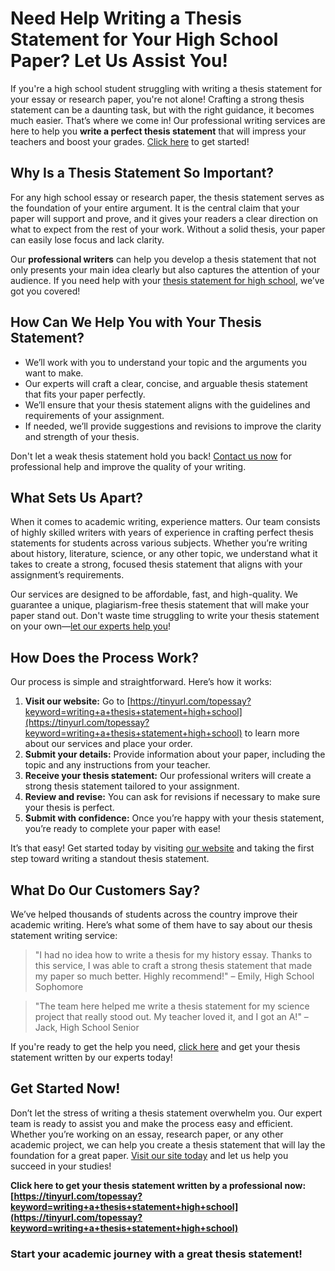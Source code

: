 # Need Help Writing a Thesis Statement for Your High School Paper? Let Us Assist You!

If you're a high school student struggling with writing a thesis statement for your essay or research paper, you're not alone! Crafting a strong thesis statement can be a daunting task, but with the right guidance, it becomes much easier. That’s where we come in! Our professional writing services are here to help you **write a perfect thesis statement** that will impress your teachers and boost your grades. [Click here](https://tinyurl.com/topessay?keyword=writing+a+thesis+statement+high+school) to get started!

## Why Is a Thesis Statement So Important?

For any high school essay or research paper, the thesis statement serves as the foundation of your entire argument. It is the central claim that your paper will support and prove, and it gives your readers a clear direction on what to expect from the rest of your work. Without a solid thesis, your paper can easily lose focus and lack clarity.

Our **professional writers** can help you develop a thesis statement that not only presents your main idea clearly but also captures the attention of your audience. If you need help with your [thesis statement for high school](https://tinyurl.com/topessay?keyword=writing+a+thesis+statement+high+school), we’ve got you covered!

## How Can We Help You with Your Thesis Statement?

- We’ll work with you to understand your topic and the arguments you want to make.
- Our experts will craft a clear, concise, and arguable thesis statement that fits your paper perfectly.
- We’ll ensure that your thesis statement aligns with the guidelines and requirements of your assignment.
- If needed, we’ll provide suggestions and revisions to improve the clarity and strength of your thesis.

Don't let a weak thesis statement hold you back! [Contact us now](https://tinyurl.com/topessay?keyword=writing+a+thesis+statement+high+school) for professional help and improve the quality of your writing.

## What Sets Us Apart?

When it comes to academic writing, experience matters. Our team consists of highly skilled writers with years of experience in crafting perfect thesis statements for students across various subjects. Whether you’re writing about history, literature, science, or any other topic, we understand what it takes to create a strong, focused thesis statement that aligns with your assignment’s requirements.

Our services are designed to be affordable, fast, and high-quality. We guarantee a unique, plagiarism-free thesis statement that will make your paper stand out. Don't waste time struggling to write your thesis statement on your own—[let our experts help you](https://tinyurl.com/topessay?keyword=writing+a+thesis+statement+high+school)!

## How Does the Process Work?

Our process is simple and straightforward. Here’s how it works:

1. **Visit our website:** Go to [https://tinyurl.com/topessay?keyword=writing+a+thesis+statement+high+school](https://tinyurl.com/topessay?keyword=writing+a+thesis+statement+high+school) to learn more about our services and place your order.
2. **Submit your details:** Provide information about your paper, including the topic and any instructions from your teacher.
3. **Receive your thesis statement:** Our professional writers will create a strong thesis statement tailored to your assignment.
4. **Review and revise:** You can ask for revisions if necessary to make sure your thesis is perfect.
5. **Submit with confidence:** Once you’re happy with your thesis statement, you’re ready to complete your paper with ease!

It’s that easy! Get started today by visiting [our website](https://tinyurl.com/topessay?keyword=writing+a+thesis+statement+high+school) and taking the first step toward writing a standout thesis statement.

## What Do Our Customers Say?

We’ve helped thousands of students across the country improve their academic writing. Here’s what some of them have to say about our thesis statement writing service:

> "I had no idea how to write a thesis for my history essay. Thanks to this service, I was able to craft a strong thesis statement that made my paper so much better. Highly recommend!" – Emily, High School Sophomore

> "The team here helped me write a thesis statement for my science project that really stood out. My teacher loved it, and I got an A!" – Jack, High School Senior

If you're ready to get the help you need, [click here](https://tinyurl.com/topessay?keyword=writing+a+thesis+statement+high+school) and get your thesis statement written by our experts today!

## Get Started Now!

Don’t let the stress of writing a thesis statement overwhelm you. Our expert team is ready to assist you and make the process easy and efficient. Whether you’re working on an essay, research paper, or any other academic project, we can help you create a thesis statement that will lay the foundation for a great paper. [Visit our site today](https://tinyurl.com/topessay?keyword=writing+a+thesis+statement+high+school) and let us help you succeed in your studies!

**Click here to get your thesis statement written by a professional now: [https://tinyurl.com/topessay?keyword=writing+a+thesis+statement+high+school](https://tinyurl.com/topessay?keyword=writing+a+thesis+statement+high+school)**

### Start your academic journey with a great thesis statement!

